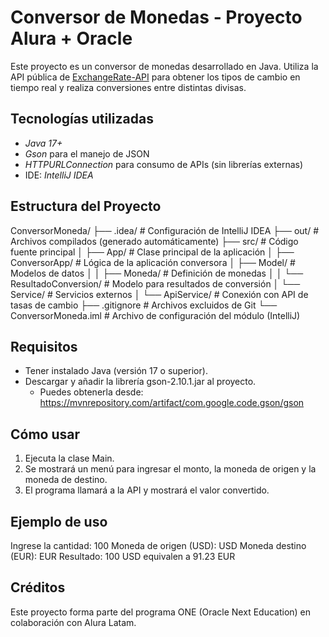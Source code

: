 
# Conversor de Monedas - Proyecto Alura + Oracle

Este proyecto es un conversor de monedas desarrollado en Java. Utiliza la API pública de [ExchangeRate-API](https://www.exchangerate-api.com/) para obtener los tipos de cambio en tiempo real y realiza conversiones entre distintas divisas.

## Tecnologías utilizadas

- *Java 17+*
- *Gson* para el manejo de JSON
- *HTTPURLConnection* para consumo de APIs (sin librerías externas)
- IDE: *IntelliJ IDEA*

## Estructura del Proyecto

ConversorMoneda/
├── .idea/               # Configuración de IntelliJ IDEA
├── out/                 # Archivos compilados (generado automáticamente)
├── src/                 # Código fuente principal
│   ├── App/             # Clase principal de la aplicación
│   ├── ConversorApp/    # Lógica de la aplicación conversora
│   ├── Model/           # Modelos de datos
│   │   ├── Moneda/      # Definición de monedas
│   │   └── ResultadoConversion/  # Modelo para resultados de conversión
│   └── Service/        # Servicios externos
│       └── ApiService/  # Conexión con API de tasas de cambio
├── .gitignore          # Archivos excluidos de Git
└── ConversorMoneda.iml # Archivo de configuración del módulo (IntelliJ)

## Requisitos

- Tener instalado Java (versión 17 o superior).
- Descargar y añadir la librería gson-2.10.1.jar al proyecto.
  - Puedes obtenerla desde: https://mvnrepository.com/artifact/com.google.code.gson/gson

## Cómo usar

1. Ejecuta la clase Main.
2. Se mostrará un menú para ingresar el monto, la moneda de origen y la moneda de destino.
3. El programa llamará a la API y mostrará el valor convertido.

## Ejemplo de uso

Ingrese la cantidad: 100 Moneda de origen (USD): USD Moneda destino (EUR): EUR Resultado: 100 USD equivalen a 91.23 EUR

## Créditos

Este proyecto forma parte del programa ONE (Oracle Next Education) en colaboración con Alura Latam.
